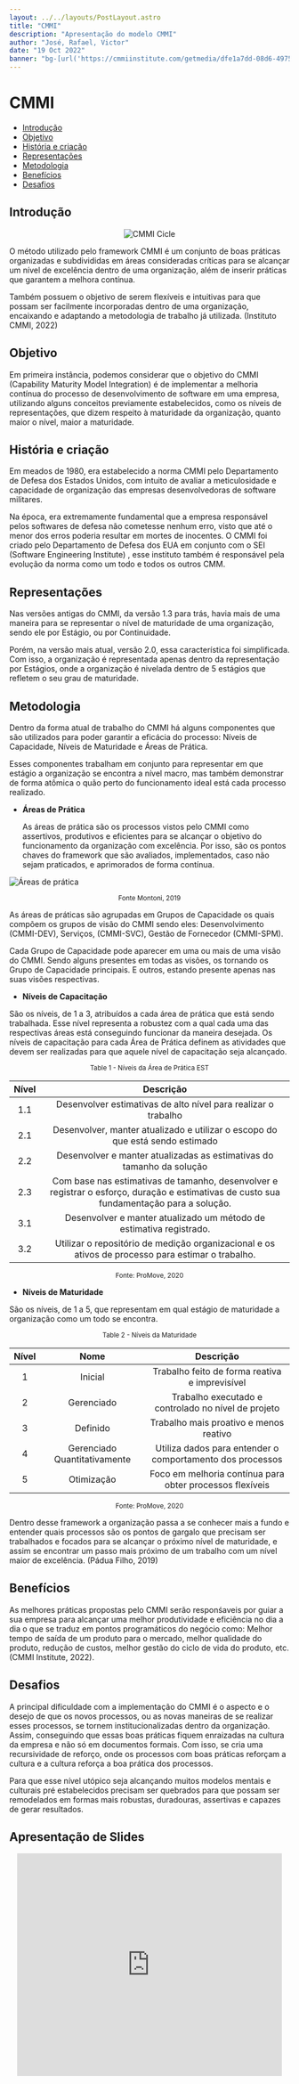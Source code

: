 ```yaml
---
layout: ../../layouts/PostLayout.astro
title: "CMMI"
description: "Apresentação do modelo CMMI"
author: "José, Rafael, Victor"
date: "19 Oct 2022"
banner: "bg-[url('https://cmmiinstitute.com/getmedia/dfe1a7dd-08d6-4975-a993-08968e4060d2/CMMI_v2_081720_892x595.jpg')] bg-hero bg-no-repeat bg-center"
---
```


# CMMI

- [Introdução](#introdução)
- [Objetivo](#objetivo)
- [História e criação](#história-e-criação)
- [Representações](#representações)
- [Metodologia](#metodologia)
- [Benefícios](#benefícios)
- [Desafios](#desafios)

## Introdução
<div align="center">

![CMMI Cicle](https://i0.wp.com/www.layermark.com/wp-content/uploads/2021/03/cmmi-circle-1.jpg?resize=427%2C427&ssl=1)

</div>

O método utilizado pelo framework CMMI é um conjunto de boas práticas
organizadas e subdivididas em áreas consideradas críticas para se alcançar um nível de
excelência dentro de uma organização, além de inserir práticas que garantem a melhora
contínua.

Também possuem o objetivo de serem flexíveis e intuitivas para que possam ser
facilmente incorporadas dentro de uma organização, encaixando e adaptando a
metodologia de trabalho já utilizada. (Instituto CMMI, 2022)

## Objetivo

Em primeira instância, podemos considerar que o objetivo do CMMI (Capability
Maturity Model Integration) é de implementar a melhoria contínua do processo de
desenvolvimento de software em uma empresa, utilizando alguns conceitos previamente
estabelecidos, como os níveis de representações, que dizem respeito à maturidade da
organização, quanto maior o nível, maior a maturidade.

## História e criação

Em meados de 1980, era estabelecido a norma CMMI pelo Departamento de Defesa
dos Estados Unidos, com intuito de avaliar a meticulosidade e capacidade de organização
das empresas desenvolvedoras de software militares.

Na época, era extremamente fundamental que a empresa responsável pelos
softwares de defesa não cometesse nenhum erro, visto que até o menor dos erros poderia
resultar em mortes de inocentes. O CMMI foi criado pelo Departamento de Defesa dos EUA
em conjunto com o SEI (Software Engineering Institute) , esse instituto também é
responsável pela evolução da norma como um todo e todos os outros CMM.

## Representações

Nas versões antigas do CMMI, da versão 1.3 para trás, havia mais de uma maneira para se representar o nível de maturidade de uma organização, sendo ele por Estágio, ou por Continuidade.

Porém, na versão mais atual, versão 2.0, essa característica foi simplificada. Com isso, a organização é representada apenas dentro da representação por Estágios, onde a organização é nivelada dentro de 5 estágios que refletem o seu grau de maturidade.

##  Metodologia

Dentro da forma atual de trabalho do CMMI há alguns componentes que são utilizados para poder garantir a eficácia do processo: Níveis de Capacidade, Níveis de Maturidade e Áreas de Prática.

Esses componentes trabalham em conjunto para representar em que estágio a organização se encontra a nível macro, mas também demonstrar de forma atômica o quão perto do funcionamento ideal está cada processo realizado.

- **Áreas de Prática**

    As áreas de prática são os processos vistos pelo CMMI como assertivos, produtivos e eficientes para se alcançar o objetivo do funcionamento da organização com excelência. Por isso, são os pontos chaves do framework que são avaliados, implementados, caso não sejam praticados, e aprimorados de forma contínua.

![Áreas de prática](https://promovesolucoes.com/wp-content/uploads/2018/04/areas-de-pratica-cmmi-atualizado.png)

<center><sub> Fonte Montoni, 2019 </sub></center>


As áreas de práticas são agrupadas em Grupos de Capacidade os quais compõem os grupos de visão do CMMI sendo eles: Desenvolvimento (CMMI-DEV), Serviços, (CMMI-SVC), Gestão de Fornecedor (CMMI-SPM).

Cada Grupo de Capacidade pode aparecer em uma ou mais de uma visão do CMMI. Sendo alguns presentes em todas as visões, os tornando os Grupo de Capacidade principais. E outros, estando presente apenas nas suas visões respectivas.

- **Níveis de Capacitação**

São os níveis, de 1 a 3, atribuídos a cada área de prática que está sendo trabalhada. Esse nível representa a robustez com a qual cada uma das respectivas áreas está conseguindo funcionar da maneira desejada. Os níveis de capacitação para cada Área de Prática definem as atividades que devem ser realizadas para que aquele nível de capacitação seja alcançado.

<div align="center">
<sub>Table 1 - Níveis da Área de Prática EST </sub>

| Nível | Descrição |
| :---: | :-------------------: |
| 1.1   |Desenvolver estimativas de alto nível para realizar o trabalho |
| 2.1   |Desenvolver, manter atualizado e utilizar o escopo do que está sendo estimado |
| 2.2   |Desenvolver e manter atualizadas as estimativas do tamanho da solução |
| 2.3   | Com base nas estimativas de tamanho, desenvolver e registrar o esforço, duração e estimativas de custo sua fundamentação para a solução. |
| 3.1   |Desenvolver e manter atualizado um método de estimativa registrado. |
| 3.2   |Utilizar o repositório de medição organizacional e os ativos de processo para estimar o trabalho. |

<sub>Fonte: ProMove, 2020 </sub>
</div>

-  **Níveis de Maturidade**

São os níveis, de 1 a 5, que representam em qual estágio de maturidade a organização como um todo se encontra.

<div align="center">
<sub>Table 2 - Níveis da Maturidade </sub>

| Nível | Nome | Descrição |
| :---: | :------: | :-------------------: |
| 1   | Inicial |Trabalho feito de forma reativa e imprevisível |
| 2   | Gerenciado |Trabalho executado e controlado no nível de projeto |
| 3   | Definido |Trabalho mais proativo e menos reativo |
| 4   | Gerenciado Quantitativamente | Utiliza dados para entender o comportamento dos processos |
| 5   | Otimização |Foco em melhoria contínua para obter processos flexíveis |

<sub>Fonte: ProMove, 2020 </sub>
</div>

Dentro desse framework a organização passa a se conhecer mais a fundo e entender quais processos são os pontos de gargalo que precisam ser trabalhados e focados para se alcançar o próximo nível de maturidade, e assim se encontrar um passo mais próximo de um trabalho com um nível maior de excelência. (Pádua Filho, 2019)

## Benefícios

As melhores práticas propostas pelo CMMI serão responśaveis por guiar a sua empresa para alcançar uma melhor produtividade e eficiência no dia a dia o que se traduz em pontos programáticos do negócio como: Melhor tempo de saída de um produto para o mercado, melhor qualidade do produto, redução de custos, melhor gestão do ciclo de vida do produto, etc. (CMMI Institute, 2022).

## Desafios

A principal dificuldade com a implementação do CMMI é o aspecto e o desejo de que os novos processos, ou as novas maneiras de se realizar esses processos, se tornem institucionalizadas dentro da organização. Assim, conseguindo que essas boas práticas fiquem enraizadas na cultura da empresa e não só em documentos formais. Com isso, se cria uma recursividade de reforço, onde os processos com boas práticas reforçam a cultura e a cultura reforça a boa prática dos processos.

Para que esse nível utópico seja alcançando muitos modelos mentais e culturais pré estabelecidos precisam ser quebrados para que possam ser remodelados em formas mais robustas, duradouras, assertivas e capazes de gerar resultados.

## Apresentação de Slides

<div align="center">

<iframe src="https://www.slideshare.net/slideshow/embed_code/key/y7XBjm77RrPblB?hostedIn=slideshare&page=upload" width="476" height="400" frameborder="0" marginwidth="0" marginheight="0" scrolling="no"></iframe>

</div>